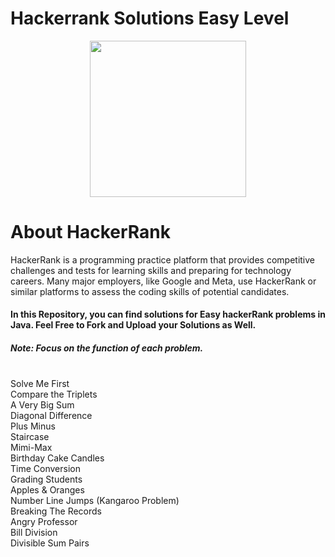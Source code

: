 # Hackerrank Solutions Easy Level
<div align="center">
  <img src="https://github.com/vishkatyan/hackerrank-solutions-problem-solving/assets/82721870/7b38f2a4-e563-4e73-8fe2-b3894b65531d" width="250" height="250"/>
</div>

# About HackerRank
HackerRank is a programming practice platform that provides competitive challenges and tests for learning skills and preparing for technology careers. Many major employers, like Google and Meta, use HackerRank or similar platforms to assess the coding skills of potential candidates.

<h4>In this Repository, you can find solutions for Easy hackerRank problems in Java. Feel Free to Fork and Upload your Solutions as Well. </h4>
<h5>Note: Focus on the function of each problem.</h5>
<p> </br>
Solve Me First </br>
Compare the Triplets  </br>
A Very Big Sum  </br>
Diagonal Difference  </br>
Plus Minus  </br>
Staircase  </br>
Mimi-Max  </br>
Birthday Cake Candles  </br>
Time Conversion  </br>
Grading Students </br>
Apples & Oranges </br>
Number Line Jumps (Kangaroo Problem) </br>
Breaking The Records </br>
Angry Professor  </br>
Bill Division  </br>
Divisible Sum Pairs
</p>
